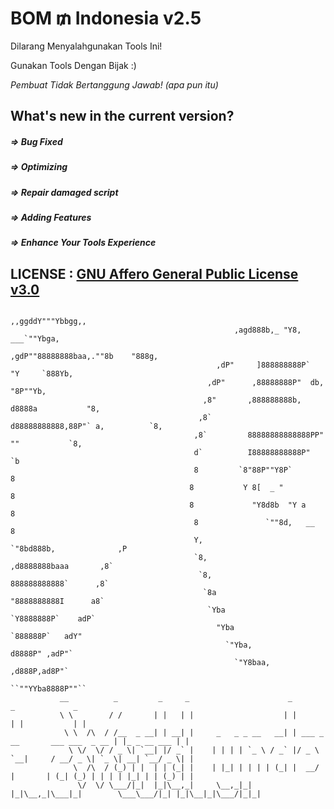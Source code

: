 # BOM $₥$ Indonesia v2.5

Dilarang Menyalahgunakan Tools Ini!

Gunakan Tools Dengan Bijak :)

_Pembuat Tidak Bertanggung Jawab! (apa pun itu)_

## What's new in the current version?
##### => Bug Fixed

##### => Optimizing

##### => Repair damaged script

##### => Adding Features

##### => Enhance Your Tools Experience

## LICENSE : [GNU Affero General Public License v3.0](https://github.com/thetermuxchoice/BOM-SMS/blob/master/LICENSE)
   
                                                           ,,ggddY"""Ybbgg,,                                             
                                                      ,agd888b,_ "Y8, ___`""Ybga,                                       
                                                    ,gdP""88888888baa,.""8b    "888g,                                   
                                                  ,dP"     ]888888888P`  "Y     `888Yb,                                 
                                                ,dP"      ,88888888P"  db,       "8P""Yb,                                
                                               ,8"       ,888888888b, d8888a           "8,                               
                                              ,8`        d88888888888,88P"` a,          `8,                             
                                             ,8`         88888888888888PP"  ""           `8,                             
                                             d`          I88888888888P"                   `b                             
                                             8         `8"88P""Y8P`                        8                             
                                            8           Y 8[  _ "                           8                             
                                            8             "Y8d8b  "Y a                      8                             
                                             8               `""8d,   __                   8                             
                                             Y,                   `"8bd888b,              ,P                             
                                             `8,                     ,d8888888baaa       ,8`                             
                                              `8,                    888888888888`      ,8`                             
                                               `8a                   "8888888888I      a8`                               
                                                `Yba                  `Y8888888P`    adP`                               
                                                  "Yba                 `888888P`   adY"                                 
                                                    `"Yba,             d8888P" ,adP"`                                   
                                                      `"Y8baa,      ,d888P,ad8P"`                                       
                                                           ``""YYba8888P""``
               __          _         _     _                      _                                _             _
               \ \        / /       | |   | |                    | |                              | |           | |
                \ \  /\  / /__  _ __| | __| |     _   _ _ __   __| | ___ _ __       ___ ___  _ __ | |_ _ __ ___ | |
                 \ \/  \/ / _ \| `__| |/ _` |    | | | | `_ \ / _` |/ _ \ `__|     / __/ _ \| `_ \| __| `__/ _ \| |
                  \  /\  / (_) | |  | | (_| |    | |_| | | | | (_| |  __/ |       | (_| (_) | | | | |_| | | (_) | |
                   \/  \/ \___/|_|  |_|\__,_|     \__,_|_| |_|\__,_|\___|_|        \___\___/|_| |_|\__|_|\___/|_|_|


